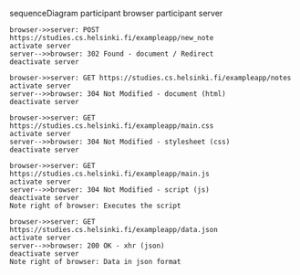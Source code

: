 sequenceDiagram
    participant browser
    participant server

    browser->>server: POST https://studies.cs.helsinki.fi/exampleapp/new_note
    activate server
    server-->>browser: 302 Found - document / Redirect
    deactivate server

    browser->>server: GET https://studies.cs.helsinki.fi/exampleapp/notes
    activate server
    server-->>browser: 304 Not Modified - document (html)
    deactivate server

    browser->>server: GET https://studies.cs.helsinki.fi/exampleapp/main.css
    activate server
    server-->>browser: 304 Not Modified - stylesheet (css)
    deactivate server

    browser->>server: GET https://studies.cs.helsinki.fi/exampleapp/main.js
    activate server
    server-->>browser: 304 Not Modified - script (js)
    deactivate server
    Note right of browser: Executes the script

    browser->>server: GET https://studies.cs.helsinki.fi/exampleapp/data.json
    activate server
    server-->>browser: 200 OK - xhr (json)
    deactivate server
    Note right of browser: Data in json format
